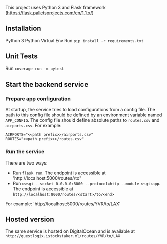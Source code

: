 This project uses Python 3 and Flask framework (https://flask.palletsprojects.com/en/1.1.x/)

## Installation ##
Python 3
Python Virtual Env
Run `pip install -r requirements.txt`

## Unit Tests ##
Run `coverage run -m pytest`

## Start the backend service ##
### Prepare app configuration ###
At startup, the service tries to load configurations from a config file. The path to this config file should be defined by an environment variable named `APP_CONFIG`. The config file should define absolute paths to `routes.csv` and `airports.csv`. For example:
```
AIRPORTS="<<path prefix>>/airports.csv"
ROUTES="<<path prefix>>/routes.csv"
```
### Run the service ###
There are two ways:
 - Run `flask run`. The endpoint is accessible at 'http://localhost:5000/routes/<start>/to<end>"
 - Run `uwsgi --socket 0.0.0.0:8000 --protocol=http --module wsgi:app`. The endpoint is accessible at `http://localhost:8000/routes/<start>/to/<end>`

For example: 'http://localhost:5000/routes/YVR/to/LAX'

## Hosted version ##

The same service is hosted on DigitalOcean and is available at `http://guestlogix.istockstaker.ml/routes/YVR/to/LAX`
